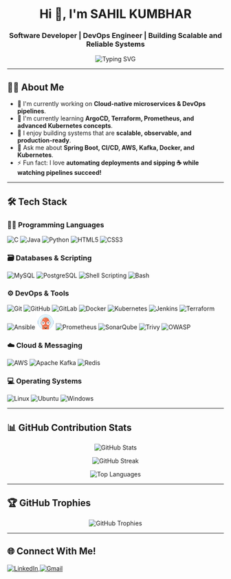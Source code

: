 <h1 align="center">Hi 👋, I'm SAHIL KUMBHAR</h1>
<h3 align="center">Software Developer | DevOps Engineer | Building Scalable and Reliable Systems</h3>

<p align="center">
  <img src="https://readme-typing-svg.herokuapp.com?font=Fira+Code&size=20&pause=1000&color=00BFFF&center=true&vCenter=true&width=500&lines=Code.+Build.+Ship.+Repeat.;Cloud-Native+%7C+CI%2FCD+%7C+Kubernetes+%7C+DevOps;From+Git+Push+to+Production+-+Automate+Every" alt="Typing SVG" />
</p>

---

## 🙋‍♂️ About Me

* 🔭 I'm currently working on **Cloud-native microservices & DevOps pipelines**.
* 🌱 I'm currently learning **ArgoCD, Terraform, Prometheus, and advanced Kubernetes concepts**.
* 🧠 I enjoy building systems that are **scalable, observable, and production-ready**.
* 💬 Ask me about **Spring Boot, CI/CD, AWS, Kafka, Docker, and Kubernetes**.
* ⚡ Fun fact: I love **automating deployments and sipping ☕ while watching pipelines succeed!**

---

## 🛠️ Tech Stack

### 👨‍💻 Programming Languages
<p>
  <img src="https://cdn.jsdelivr.net/gh/devicons/devicon/icons/c/c-original.svg" alt="C" width="40" />
  <img src="https://cdn.jsdelivr.net/gh/devicons/devicon/icons/java/java-original.svg" alt="Java" width="40" />
  <img src="https://cdn.jsdelivr.net/gh/devicons/devicon/icons/python/python-original.svg" alt="Python" width="40" />
  <img src="https://cdn.jsdelivr.net/gh/devicons/devicon/icons/html5/html5-original.svg" alt="HTML5" width="40" />
  <img src="https://cdn.jsdelivr.net/gh/devicons/devicon/icons/css3/css3-original.svg" alt="CSS3" width="40" />
</p>

### 🗃️ Databases & Scripting
<p>
  <img src="https://cdn.jsdelivr.net/gh/devicons/devicon/icons/mysql/mysql-original.svg" alt="MySQL" width="40" />
  <img src="https://img.shields.io/badge/PostgreSQL-4169E1?style=for-the-badge&logo=postgresql&logoColor=white" alt="PostgreSQL" height="25"/>
  <img src="https://img.shields.io/badge/Shell%20Scripting-121011?style=for-the-badge&logo=gnu-bash&logoColor=white" alt="Shell Scripting" height="25"/>
  <img src="https://cdn.jsdelivr.net/gh/devicons/devicon/icons/bash/bash-original.svg" alt="Bash" width="40" />
</p>

### ⚙️ DevOps & Tools
<p>
  <img src="https://cdn.jsdelivr.net/gh/devicons/devicon/icons/git/git-original.svg" alt="Git" width="40" />
  <img src="https://cdn.jsdelivr.net/gh/devicons/devicon/icons/github/github-original.svg" alt="GitHub" width="40" />
  <img src="https://cdn.jsdelivr.net/gh/devicons/devicon/icons/gitlab/gitlab-original.svg" alt="GitLab" width="40" />
  <img src="https://cdn.jsdelivr.net/gh/devicons/devicon/icons/docker/docker-original.svg" alt="Docker" width="40" />
  <img src="https://cdn.jsdelivr.net/gh/devicons/devicon/icons/kubernetes/kubernetes-plain.svg" alt="Kubernetes" width="40" />
  <img src="https://cdn.jsdelivr.net/gh/devicons/devicon/icons/jenkins/jenkins-original.svg" alt="Jenkins" width="40" />
  <img src="https://www.svgrepo.com/show/353935/terraform.svg" alt="Terraform" width="40" />
  <img src="https://www.svgrepo.com/show/354202/ansible.svg" alt="Ansible" width="40" />
  <img src="https://raw.githubusercontent.com/argoproj/argo-cd/master/docs/assets/logo.png" alt="ArgoCD" width="40" />
  <img src="https://www.svgrepo.com/show/354262/prometheus.svg" alt="Prometheus" width="40" />
  <img src="https://raw.githubusercontent.com/SonarSource/sonarqube/master/sonar-ws/src/main/resources/static/favicon.ico" alt="SonarQube" width="40" />
  <img src="https://raw.githubusercontent.com/aquasecurity/trivy/main/docs/images/trivy-logo.png" alt="Trivy" width="40" />
  <img src="https://upload.wikimedia.org/wikipedia/commons/d/d0/Owasp-logo.png" alt="OWASP" width="40" />
</p>

### ☁️ Cloud & Messaging
<p>
  <img src="https://cdn.jsdelivr.net/gh/devicons/devicon/icons/amazonwebservices/amazonwebservices-original.svg" alt="AWS" width="40" />
  <img src="https://cdn.jsdelivr.net/gh/devicons/devicon/icons/apachekafka/apachekafka-original.svg" alt="Apache Kafka" width="40" />
  <img src="https://cdn.jsdelivr.net/gh/devicons/devicon/icons/redis/redis-original.svg" alt="Redis" width="40" />
</p>

### 💻 Operating Systems
<p>
  <img src="https://cdn.jsdelivr.net/gh/devicons/devicon/icons/linux/linux-original.svg" alt="Linux" width="40" />
  <img src="https://cdn.jsdelivr.net/gh/devicons/devicon/icons/ubuntu/ubuntu-plain.svg" alt="Ubuntu" width="40" />
  <img src="https://cdn.jsdelivr.net/gh/devicons/devicon/icons/windows8/windows8-original.svg" alt="Windows" width="40" />
</p>

---

## 📊 GitHub Contribution Stats

<p align="center">
  <img src="https://github-readme-stats.vercel.app/api?username=sahilkumbhar08&show_icons=true&include_all_commits=true&count_private=true&theme=radical" alt="GitHub Stats" />
</p>

<p align="center">
  <img src="https://github-readme-streak-stats.herokuapp.com?user=sahilkumbhar08&theme=radical" alt="GitHub Streak" />
</p>

<p align="center">
  <img src="https://github-readme-stats.vercel.app/api/top-langs/?username=sahilkumbhar08&layout=compact&theme=radical" alt="Top Languages" />
</p>

---

## 🏆 GitHub Trophies

<p align="center">
  <img src="https://github-profile-trophy.vercel.app/?username=sahilkumbhar08&theme=radical&column=7" alt="GitHub Trophies" />
</p>

---

## 🌐 Connect With Me!

<p>
  <a href="https://www.linkedin.com/in/sahil-kumbhar-473669254/" target="_blank">
    <img align="center" src="https://cdn.jsdelivr.net/gh/devicons/devicon/icons/linkedin/linkedin-original.svg" alt="LinkedIn" width="40" />
  </a>
  <a href="mailto:sahilkumbhar004@gmail.com">
    <img align="center" src="https://img.icons8.com/color/48/000000/gmail--v1.png" alt="Gmail" width="40" />
  </a>
</p>

